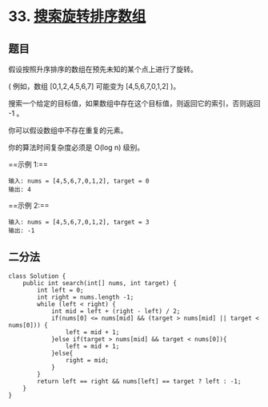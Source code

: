 # 33. [搜索旋转排序数组](https://leetcode-cn.com/problems/search-in-rotated-sorted-array/)

## 题目

假设按照升序排序的数组在预先未知的某个点上进行了旋转。

( 例如，数组 [0,1,2,4,5,6,7] 可能变为 [4,5,6,7,0,1,2] )。

搜索一个给定的目标值，如果数组中存在这个目标值，则返回它的索引，否则返回 -1 。

你可以假设数组中不存在重复的元素。

你的算法时间复杂度必须是 O(log n) 级别。

==示例 1:==

```
输入: nums = [4,5,6,7,0,1,2], target = 0
输出: 4
```

==示例 2:==

```
输入: nums = [4,5,6,7,0,1,2], target = 3
输出: -1
```

## 二分法

```
class Solution {
    public int search(int[] nums, int target) {
        int left = 0;
        int right = nums.length -1;
        while (left < right) {
            int mid = left + (right - left) / 2;
            if(nums[0] <= nums[mid] && (target > nums[mid] || target < nums[0])) {
                left = mid + 1;
            }else if(target > nums[mid] && target < nums[0]){
                left = mid + 1;
            }else{
                right = mid;
            }
        }
        return left == right && nums[left] == target ? left : -1;
    }
}
```


